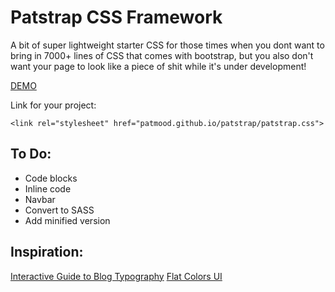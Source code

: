 # Patstrap CSS Framework

A bit of super lightweight starter CSS for those times when you dont want to bring in 7000+ lines of CSS that comes with bootstrap, but you also don't want your page to look like a piece of shit while it's under development!

[DEMO](http://patmood.github.io/patstrap/)

Link for your project:

`<link rel="stylesheet" href="patmood.github.io/patstrap/patstrap.css">`

## To Do:

- Code blocks
- Inline code
- Navbar
- Convert to SASS
- Add minified version


## Inspiration:
[Interactive Guide to Blog Typography](http://www.kaikkonendesign.fi/typography/)
[Flat Colors UI](http://flatuicolors.com/)
